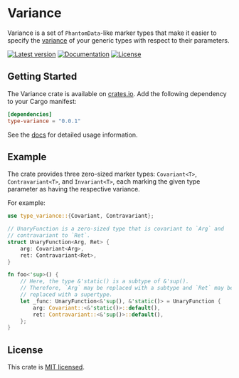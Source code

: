 # Variance

Variance is a set of `PhantomData`-like marker types that make it easier to
specify the [variance] of your generic types with respect to their parameters.

[variance]: https://en.wikipedia.org/wiki/Covariance_and_contravariance_(computer_science)

[![Latest version](https://img.shields.io/crates/v/type-variance.svg)](https://crates.io/crates/type-variance)
[![Documentation](https://docs.rs/type-variance/badge.svg)](https://docs.rs/type-variance)
[![License](https://img.shields.io/crates/l/type-variance.svg)](https://gitlab.com/nwn/variance/-/blob/master/LICENSE)

## Getting Started
The Variance crate is available on [crates.io](https://crates.io/crates/type-variance). Add the following dependency to your Cargo manifest:
``` toml
[dependencies]
type-variance = "0.0.1"
```
See the [docs](https://docs.rs/type-variance) for detailed usage information.

## Example
The crate provides three zero-sized marker types: `Covariant<T>`,
`Contravariant<T>`, and `Invariant<T>`, each marking the given type parameter
as having the respective variance.

For example:
``` rust
use type_variance::{Covariant, Contravariant};

// UnaryFunction is a zero-sized type that is covariant to `Arg` and
// contravariant to `Ret`.
struct UnaryFunction<Arg, Ret> {
    arg: Covariant<Arg>,
    ret: Contravariant<Ret>,
}

fn foo<'sup>() {
    // Here, the type &'static() is a subtype of &'sup().
    // Therefore, `Arg` may be replaced with a subtype and `Ret` may be
    // replaced with a supertype.
    let _func: UnaryFunction<&'sup(), &'static()> = UnaryFunction {
        arg: Covariant::<&'static()>::default(),
        ret: Contravariant::<&'sup()>::default(),
    };
}
```

## License
This crate is [MIT licensed](LICENSE).
